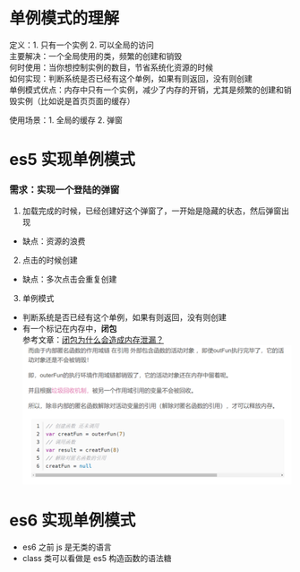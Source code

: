 # 单例模式的理解
定义：1. 只有一个实例 2. 可以全局的访问  
主要解决：一个全局使用的类，频繁的创建和销毁  
何时使用：当你想控制实例的数目，节省系统化资源的时候  
如何实现：判断系统是否已经有这个单例，如果有则返回，没有则创建  
单例模式优点：内存中只有一个实例，减少了内存的开销，尤其是频繁的创建和销毁实例（比如说是首页页面的缓存）

使用场景：1. 全局的缓存 2. 弹窗

# es5 实现单例模式
### 需求：实现一个登陆的弹窗
1. 加载完成的时候，已经创建好这个弹窗了，一开始是隐藏的状态，然后弹窗出现
- 缺点：资源的浪费
2. 点击的时候创建
- 缺点：多次点击会重复创建
3. 单例模式
- 判断系统是否已经有这个单例，如果有则返回，没有则创建
- 有一个标记在内存中，**闭包**  
参考文章：[闭包为什么会造成内存泄漏？](https://blog.csdn.net/kk211814/article/details/88323872)
![img_2.png](img_2.png)
      

# es6 实现单例模式
- es6 之前 js 是无类的语言
- class 类可以看做是 es5 构造函数的语法糖


